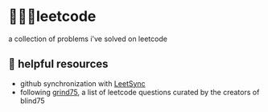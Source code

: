 # 👩🏻‍💻leetcode 
a collection of problems i've solved on leetcode

## 🌱 helpful resources 
* github synchronization with [LeetSync](https://github.com/3ba2ii/LeetSync)
* following [grind75](https://www.techinterviewhandbook.org/), a list of leetcode questions curated by the creators of blind75
